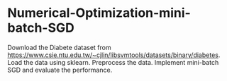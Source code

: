 # Numerical-Optimization-mini-batch-SGD

Download the Diabete dataset from https://www.csie.ntu.edu.tw/~cjlin/libsvmtools/datasets/binary/diabetes.
Load the data using sklearn.
Preprocess the data.
Implement mini-batch SGD and evaluate the performance.
